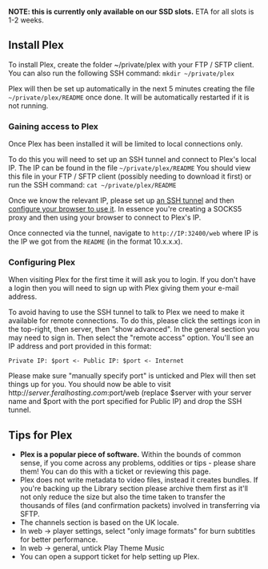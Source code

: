 
**NOTE: this is currently only available on our SSD slots.** ETA for all slots is 1-2 weeks.

Install Plex
---

To install Plex, create the folder ~/private/plex with your FTP / SFTP client. You can also run the following SSH command: `mkdir ~/private/plex`

Plex will then be set up automatically in the next 5 minutes creating the file `~/private/plex/README` once done. It will be automatically restarted if it is not running.

### Gaining access to Plex

Once Plex has been installed it will be limited to local connections only.

To do this you will need to set up an SSH tunnel and connect to Plex's local IP. The IP can be found in the file `~/private/plex/README` You should view this file in your FTP / SFTP client (possibly needing to download it first) or run the SSH command: `cat ~/private/plex/README`

Once we know the relevant IP, please set up [an SSH tunnel](https://www.feralhosting.com/faq/view?question=37) and then [configure your browser to use it](https://www.feralhosting.com/faq/view?question=242). In essence you're creating a SOCKS5 proxy and then using your browser to connect to Plex's IP.

Once connected via the tunnel, navigate to `http://IP:32400/web` where IP is the IP we got from the `README` (in the format 10.x.x.x).

### Configuring Plex

When visiting Plex for the first time it will ask you to login. If you don't have a login then you will need to sign up with Plex giving them your e-mail address.

To avoid having to use the SSH tunnel to talk to Plex we need to make it available for remote connections.  To do this, please click the settings icon in the top-right, then server, then "show advanced". In the general section you may need to sign in. Then select the "remote access" option. You'll see an IP address and port provided in this format:

~~~
Private IP: $port <- Public IP: $port <- Internet
~~~

Please make sure "manually specify port" is unticked and Plex will then set things up for you. You should now be able to visit http://$server.feralhosting.com:$port/web (replace $server with your server name and $port with the port specified for Public IP) and drop the SSH tunnel.

Tips for Plex
---

- **Plex is a popular piece of software.** Within the bounds of common sense, if you come across any problems, oddities or tips - please share them! You can do this with a ticket or reviewing this page.
- Plex does not write metadata to video files, instead it creates bundles. If you're backing up the Library section please archive them first as it'll not only reduce the size but also the time taken to transfer the thousands of files (and confirmation packets) involved in transferring via SFTP.
- The channels section is based on the UK locale.
- In web -> player settings, select "only image formats" for burn subtitles for better performance.
- In web -> general, untick Play Theme Music
- You can open a support ticket for help setting up Plex.